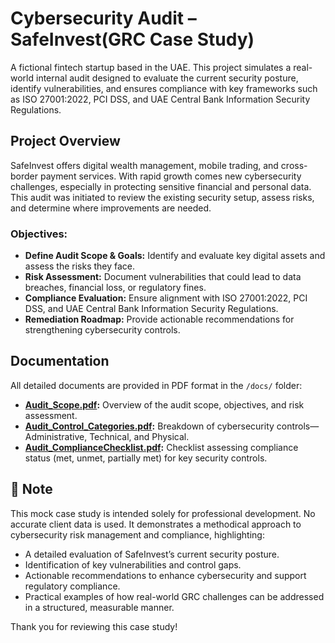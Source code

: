 # Cybersecurity Audit – SafeInvest(GRC Case Study)

A fictional fintech startup based in the UAE. This project simulates a real-world internal audit designed to evaluate the current security posture, identify vulnerabilities, and ensures compliance with key frameworks such as ISO 27001:2022, PCI DSS, and UAE Central Bank Information Security Regulations.

## Project Overview

SafeInvest offers digital wealth management, mobile trading, and cross-border payment services. With rapid growth comes new cybersecurity challenges, especially in protecting sensitive financial and personal data. This audit was initiated to review the existing security setup, assess risks, and determine where improvements are needed.

### Objectives:
- **Define Audit Scope & Goals:** Identify and evaluate key digital assets and assess the risks they face.
- **Risk Assessment:** Document vulnerabilities that could lead to data breaches, financial loss, or regulatory fines.
- **Compliance Evaluation:** Ensure alignment with ISO 27001:2022, PCI DSS, and UAE Central Bank Information Security Regulations.
- **Remediation Roadmap:** Provide actionable recommendations for strengthening cybersecurity controls.

## Documentation

All detailed documents are provided in PDF format in the `/docs/` folder:
- **[Audit_Scope.pdf](docs/Audit_Scope.pdf):** Overview of the audit scope, objectives, and risk assessment.
- **[Audit_Control_Categories.pdf](docs/Audit_Control_Categories.pdf):** Breakdown of cybersecurity controls—Administrative, Technical, and Physical.
- **[Audit_ComplianceChecklist.pdf](docs/Audit_ComplianceChecklist.pdf):** Checklist assessing compliance status (met, unmet, partially met) for key security controls.


## 📌 Note

This mock case study is intended solely for professional development. No accurate client data is used. It demonstrates a methodical approach to cybersecurity risk management and compliance, highlighting:

- A detailed evaluation of SafeInvest’s current security posture.
- Identification of key vulnerabilities and control gaps.
- Actionable recommendations to enhance cybersecurity and support regulatory compliance.
- Practical examples of how real-world GRC challenges can be addressed in a structured, measurable manner.


Thank you for reviewing this case study!
